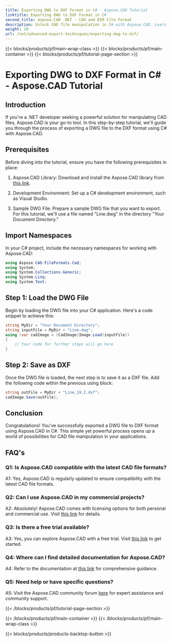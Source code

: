 ```yaml
---
title: Exporting DWG to DXF Format in C# - Aspose.CAD Tutorial
linktitle: Exporting DWG to DXF Format in C#
second_title: Aspose.CAD .NET - CAD and BIM File Format
description: Unlock CAD file manipulation in C# with Aspose.CAD. Learn to export DWG to DXF effortlessly. Follow our step-by-step guide for seamless integration.
weight: 10
url: /net/advanced-export-techniques/exporting-dwg-to-dxf/
---
```


{{< blocks/products/pf/main-wrap-class >}}
{{< blocks/products/pf/main-container >}}
{{< blocks/products/pf/tutorial-page-section >}}

# Exporting DWG to DXF Format in C# - Aspose.CAD Tutorial

## Introduction

If you're a .NET developer seeking a powerful solution for manipulating CAD files, Aspose.CAD is your go-to tool. In this step-by-step tutorial, we'll guide you through the process of exporting a DWG file to the DXF format using C# with Aspose.CAD.

## Prerequisites

Before diving into the tutorial, ensure you have the following prerequisites in place:

1. Aspose.CAD Library: Download and install the Aspose.CAD library from [this link](https://releases.aspose.com/cad/net/).

2. Development Environment: Set up a C# development environment, such as Visual Studio.

3. Sample DWG File: Prepare a sample DWG file that you want to export. For this tutorial, we'll use a file named "Line.dwg" in the directory "Your Document Directory."

## Import Namespaces

In your C# project, include the necessary namespaces for working with Aspose.CAD:

```csharp
using Aspose.CAD.FileFormats.Cad;
using System;
using System.Collections.Generic;
using System.Linq;
using System.Text;
```

## Step 1: Load the DWG File

Begin by loading the DWG file into your C# application. Here's a code snippet to achieve this:

```csharp
string MyDir = "Your Document Directory";
string inputFile = MyDir + "Line.dwg";
using (var cadImage = (CadImage)Image.Load(inputFile))
{
    // Your code for further steps will go here
}
```

## Step 2: Save as DXF

Once the DWG file is loaded, the next step is to save it as a DXF file. Add the following code within the previous using block:

```csharp
string outFile = MyDir + "Line_19.2.dxf";
cadImage.Save(outFile);
```

## Conclusion

Congratulations! You've successfully exported a DWG file to DXF format using Aspose.CAD in C#. This simple yet powerful process opens up a world of possibilities for CAD file manipulation in your applications.

## FAQ's

### Q1: Is Aspose.CAD compatible with the latest CAD file formats?

A1: Yes, Aspose.CAD is regularly updated to ensure compatibility with the latest CAD file formats.

### Q2: Can I use Aspose.CAD in my commercial projects?

A2: Absolutely! Aspose.CAD comes with licensing options for both personal and commercial use. Visit [this link](https://purchase.aspose.com/buy) for details.

### Q3: Is there a free trial available?

A3: Yes, you can explore Aspose.CAD with a free trial. Visit [this link](https://releases.aspose.com/) to get started.

### Q4: Where can I find detailed documentation for Aspose.CAD?

A4: Refer to the documentation at [this link](https://reference.aspose.com/cad/net/) for comprehensive guidance.

### Q5: Need help or have specific questions?

A5: Visit the Aspose.CAD community forum [here](https://forum.aspose.com/c/cad/19) for expert assistance and community support.

{{< /blocks/products/pf/tutorial-page-section >}}

{{< /blocks/products/pf/main-container >}}
{{< /blocks/products/pf/main-wrap-class >}}

{{< blocks/products/products-backtop-button >}}
